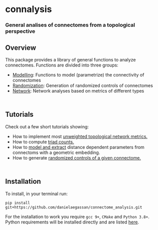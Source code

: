 # connalysis

### General analises of connectomes from a topological perspective

## Overview

This package provides a library of general functions to analyze connectomes. Functions are divided into three groups:

* [Modelling](modelling.md): Functions to model (parametrize) the connectivity of connectomes
* [Randomization](randomization.md): Generation of randomized controls of connectomes
* [Network](network.md): Network analyses based on metrics of different types


## </br> Tutorials

Check out a few short tutorials showing: 

* How to implement most
[unweighted topological network metrics.](https://github.com/danielaegassan/connectome_analysis/blob/master/tutorials/TDA_unweighted_networks.ipynb)
* How to compute 
[triad counts.](https://github.com/danielaegassan/connectome_analysis/blob/master/tutorials/counting_triads.ipynb)
* How to 
[model and extract](https://github.com/danielaegassan/connectome_analysis/blob/master/tutorials/modelling.ipynb)
distance dependent parameters from connectoms with a geometric embedding.
* How to generate 
[randomized controls of a given connectome.](https://github.com/danielaegassan/connectome_analysis/blob/master/tutorials/randomization.ipynb)

## </br> Installation 

To install, in your terminal run: 

```
pip install git+https://github.com/danielaegassan/connectome_analysis.git
```

For the installation to work you require ``gcc 9+``, ``CMake`` and ``Python 3.8+``. Python requirements will be installed directly and are listed 
[here](https://github.com/danielaegassan/connectome_analysis/blob/e4e23e614f95d7eab8945fcb91d0cf8ecbbe47c0/requirements.txt).


